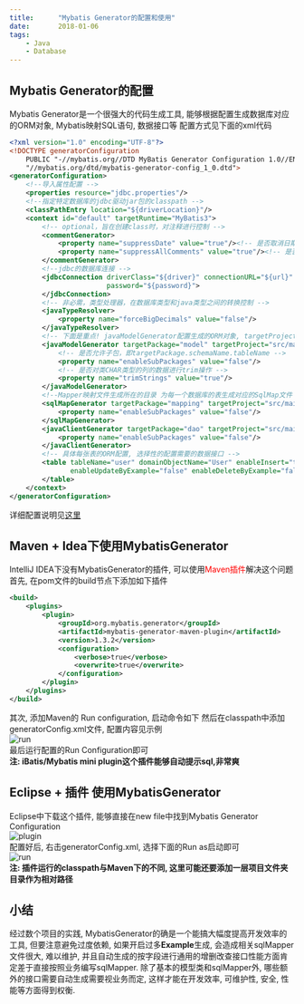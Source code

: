 ```yaml
---
title:      "Mybatis Generator的配置和使用"
date:       2018-01-06
tags:
    - Java
    - Database
---
```


## Mybatis Generator的配置
Mybatis Generator是一个很强大的代码生成工具, 能够根据配置生成数据库对应的ORM对象, Mybatis映射SQL语句, 数据接口等
配置方式见下面的xml代码
```xml
<?xml version="1.0" encoding="UTF-8"?>
<!DOCTYPE generatorConfiguration
    PUBLIC "-//mybatis.org//DTD MyBatis Generator Configuration 1.0//EN"
    "//mybatis.org/dtd/mybatis-generator-config_1_0.dtd">
<generatorConfiguration>
    <!--导入属性配置 -->
    <properties resource="jdbc.properties"/>
    <!--指定特定数据库的jdbc驱动jar包的classpath -->
    <classPathEntry location="${driverLocation}"/>
    <context id="default" targetRuntime="MyBatis3">
        <!-- optional，旨在创建class时，对注释进行控制 -->
        <commentGenerator>
            <property name="suppressDate" value="true"/><!-- 是否取消日期 -->
            <property name="suppressAllComments" value="true"/><!-- 是否取消注释 -->
        </commentGenerator>
        <!--jdbc的数据库连接 -->
        <jdbcConnection driverClass="${driver}" connectionURL="${url}" userId="${username}"
                        password="${password}">
        </jdbcConnection>
        <!-- 非必需，类型处理器，在数据库类型和java类型之间的转换控制 -->
        <javaTypeResolver>
            <property name="forceBigDecimals" value="false"/>
        </javaTypeResolver>
        <!-- 下面是重点! javaModelGenerator配置生成的ORM对象, targetProject填写目标项目的相对路径 -->
        <javaModelGenerator targetPackage="model" targetProject="src/main/java">
            <!-- 是否允许子包，即targetPackage.schemaName.tableName -->
            <property name="enableSubPackages" value="false"/>
            <!-- 是否对类CHAR类型的列的数据进行trim操作 -->
            <property name="trimStrings" value="true"/>
        </javaModelGenerator>
        <!--Mapper映射文件生成所在的目录 为每一个数据库的表生成对应的SqlMap文件 -->
        <sqlMapGenerator targetPackage="mapping" targetProject="src/main/java">
            <property name="enableSubPackages" value="false"/>
        </sqlMapGenerator>
        <javaClientGenerator targetPackage="dao" targetProject="src/main/java" type="XMLMAPPER">
            <property name="enableSubPackages" value="false"/>
        </javaClientGenerator>
        <!-- 具体每张表的ORM配置, 选择性的配置需要的数据接口 -->
        <table tableName="user" domainObjectName="User" enableInsert="true"  enableCountByExample="false"
               enableUpdateByExample="false" enableDeleteByExample="false" enableSelectByExample="false" selectByExampleQueryId="false" >
        </table>
    </context>
</generatorConfiguration>
```
详细配置说明见<a target="_blank" href="//www.cnblogs.com/liuconglin/p/5641146.html">这里</a>
## Maven + Idea下使用MybatisGenerator
IntelliJ IDEA下没有MybatisGenerator的插件, 可以使用<span style="color:red">Maven插件</span>解决这个问题
首先, 在pom文件的build节点下添加如下插件
```xml
<build>
	<plugins>
		<plugin>
			<groupId>org.mybatis.generator</groupId>
			<artifactId>mybatis-generator-maven-plugin</artifactId>
			<version>1.3.2</version>
			<configuration>
				<verbose>true</verbose>
				<overwrite>true</overwrite>
			</configuration>
		</plugin>
	</plugins>
</build>
```
其次, 添加Maven的 Run configuration, 启动命令如下
然后在classpath中添加generatorConfig.xml文件, 配置内容见示例  
![run](//filecdn.code2life.top/idea-run-config.png)  
最后运行配置的Run Configuration即可  
**注: iBatis/Mybatis mini plugin这个插件能够自动提示sql,非常爽**

## Eclipse + 插件 使用MybatisGenerator
Eclipse中下载这个插件, 能够直接在new file中找到Mybatis Generator Configuration  
![plugin](//filecdn.code2life.top/mybatis-plugin.png)  
配置好后, 右击generatorConfig.xml, 选择下面的Run as启动即可  
![run](//filecdn.code2life.top/eclipse-mybatis-generator.png)  
**注: 插件运行的classpath与Maven下的不同, 这里可能还要添加一层项目文件夹目录作为相对路径**

## 小结
经过数个项目的实践, MybatisGenerator的确是一个能搞大幅度提高开发效率的工具, 但要注意避免过度依赖, 如果开启过多**Example**生成, 会造成相关sqlMapper文件很大, 难以维护, 并且自动生成的按字段进行通用的增删改查接口性能方面肯定差于直接按照业务编写sqlMapper. 除了基本的模型类和sqlMapper外, 哪些额外的接口需要自动生成需要视业务而定, 这样才能在开发效率, 可维护性, 安全, 性能等方面得到权衡. 